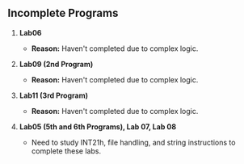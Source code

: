 ## Incomplete Programs

1. **Lab06**
   - **Reason:** Haven't completed due to complex logic.

2. **Lab09 (2nd Program)**
   - **Reason:** Haven't completed due to complex logic.

3. **Lab11 (3rd Program)**
   - **Reason:** Haven't completed due to complex logic.

4. **Lab05 (5th and 6th Programs), Lab 07, Lab 08**
   - Need to study INT21h, file handling, and string instructions to complete these labs.
